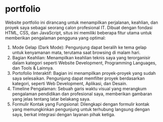 # portfolio

Website portfolio ini dirancang untuk menampilkan perjalanan, keahlian, dan proyek saya sebagai seorang calon profesional IT. Dibuat dengan fondasi HTML, CSS, dan JavaScript, situs ini memiliki beberapa fitur utama untuk memberikan pengalaman pengguna yang optimal:

1. Mode Gelap (Dark Mode): Pengunjung dapat beralih ke tema gelap untuk kenyamanan mata, terutama saat browsing di malam hari.
2. Bagian Keahlian: Menampilkan keahlian teknis saya yang terorganisir dalam kategori seperti Website Development, Programming Languages, dan Tools & Lainnya.
3. Portofolio Interaktif: Bagian ini menampilkan proyek-proyek yang sudah saya selesaikan. Pengunjung dapat memfilter proyek berdasarkan kategori, seperti Web Development, Aplikasi, dan Desain.
4. Timeline Pengalaman: Sebuah garis waktu visual yang merangkum pengalaman pendidikan dan profesional saya, memberikan gambaran yang jelas tentang latar belakang saya.
5. Formulir Kontak yang Fungsional: Dilengkapi dengan formulir kontak yang memungkinkan pengunjung untuk terhubung langsung dengan saya, berkat integrasi dengan layanan pihak ketiga.
